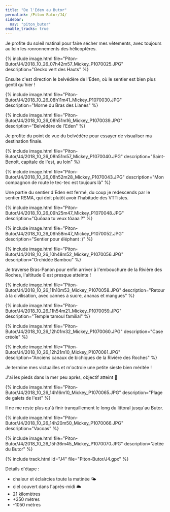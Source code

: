 ```yaml
---
title: "De l'Eden au Butor"
permalink: /Piton-Butor/J4/
sidebar:
  nav: "piton_butor"
enable_tracks: true
---
```


Je profite du soleil matinal pour faire sécher mes vêtements, avec toujours au loin les ronronnements des hélicoptères.

{% include image.html file="Piton-Butor/J4/2018_10_26_07h42m57_Mickey_P1070025.JPG" description="Gecko vert des Hauts" %}

Ensuite c'est direction le belvédère de l'Eden, où le sentier est bien plus gentil qu'hier !

{% include image.html file="Piton-Butor/J4/2018_10_26_08h11m41_Mickey_P1070030.JPG" description="Morne du Bras des Lianes" %}

{% include image.html file="Piton-Butor/J4/2018_10_26_08h51m16_Mickey_P1070039.JPG" description="Belvédère de l'Eden" %}

Je profite du point de vue du belvédère pour essayer de visualiser ma destination finale.

{% include image.html file="Piton-Butor/J4/2018_10_26_08h51m57_Mickey_P1070040.JPG" description="Saint-Benoît, capitale de l'est, au loin" %}

{% include image.html file="Piton-Butor/J4/2018_10_26_08h52m28_Mickey_P1070043.JPG" description="Mon compagnon de route le tec-tec est toujours là" %}

Une partie du sentier d'Eden est fermé, du coup je redescends par le sentier RSMA, qui doit plutôt avoir l'habitude des VTTistes.

{% include image.html file="Piton-Butor/J4/2018_10_26_09h25m47_Mickey_P1070048.JPG" description="Quôaaa tu veux tôaaa ?" %}

{% include image.html file="Piton-Butor/J4/2018_10_26_09h58m47_Mickey_P1070052.JPG" description="Sentier pour éléphant :)" %}

{% include image.html file="Piton-Butor/J4/2018_10_26_10h48m52_Mickey_P1070056.JPG" description="Orchidée Bambou" %}

Je traverse Bras-Panon pour enfin arriver à l'embouchure de la Rivière des Roches, l'altitude 0 est presque atteinte !

{% include image.html file="Piton-Butor/J4/2018_10_26_11h10m53_Mickey_P1070058.JPG" description="Retour à la civilisation, avec cannes à sucre, ananas et mangues" %}

{% include image.html file="Piton-Butor/J4/2018_10_26_11h54m21_Mickey_P1070059.JPG" description="Temple tamoul familial" %}

{% include image.html file="Piton-Butor/J4/2018_10_26_12h01m32_Mickey_P1070060.JPG" description="Case créole" %}

{% include image.html file="Piton-Butor/J4/2018_10_26_12h21m10_Mickey_P1070061.JPG" description="Anciens canaux de bichiques de la Rivière des Roches" %}

Je termine mes victuailles et m'octroie une petite sieste bien méritée !

J'ai les pieds dans la mer peu après, objectif atteint :metal:

{% include image.html file="Piton-Butor/J4/2018_10_26_14h16m10_Mickey_P1070065.JPG" description="Plage de galets de l'est" %}

Il ne me reste plus qu'à finir tranquillement le long du littoral jusqu'au Butor.

{% include image.html file="Piton-Butor/J4/2018_10_26_14h20m50_Mickey_P1070066.JPG" description="Vacoas" %}

{% include image.html file="Piton-Butor/J4/2018_10_26_15h36m45_Mickey_P1070070.JPG" description="Jetée du Butor" %}

{% include track.html id="J4" file="Piton-Butor/J4.gpx" %}

Détails d'étape :
* chaleur et éclaircies toute la matinée :sun_behind_small_cloud:
* ciel couvert dans l'après-midi :sun_behind_large_cloud:
* 21 kilomètres
* +350 mètres
* -1050 mètres
